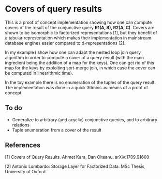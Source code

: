 # Covers of query results
This is a proof of concept implementation showing how one can compute covers of the result of the conjunctive query **R1(A, B), R2(A, C)**.
Covers are shown to be isomorphic to factorized representations [1], but they benefit of a tabular representation which makes their implementation in mainstream database engines easier compared to d-representations [2].

In my example I show how one can adapt the nested loop join query algorithm in order to compute a cover of a query result (with the main ingredient being the addition of a map for the keys).
One can get rid of this map for the keys by exploiting sort-merge join, in which case the cover can be computed in linearithmic time).

In the toy example there is no enumeration of the tuples of the query result. The implementation was done in a quick 30mins as means of a proof of concept.

## To do
- Generalize to arbitrary (and acyclic) conjunctive queries, and to arbitrary relations
- Tuple enumeration from a cover of the result

## References
[1] Covers of Query Results. Ahmet Kara, Dan Olteanu. arXiv:1709.01600

[2] Antonio Lombardo: Storage Layer for Factorized Data. MSc Thesis, University of Oxford
